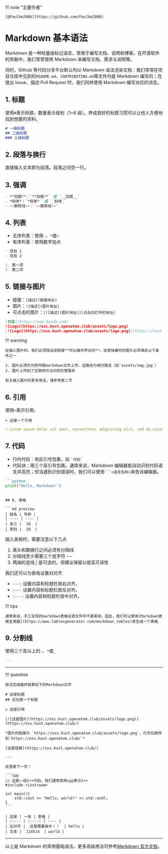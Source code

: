 !!! note "主要作者"

    [@Paulkm2006](https://github.com/Paulkm2006)

# Markdown 基本语法

Markdown 是一种轻量级标记语言，常用于编写文档、说明和博客。在开源软件的贡献中，我们常常使用 Markdown 来编写文档、需求与说明等。

同时，Github 等代码分享平台默认均以 Markdown 语法渲染文档：我们常常在项目仓库中见到的`README.md`、`CONTRIBUTING.md`等文件均是 Markdown 编写的；在提出 Issue、描述 Pull Request 时，我们同样使用 Markdown 编写对应的消息。 

## 1. 标题

使用`#`表示标题，数量表示级别（1~6 级）。养成良好的标题习惯可以让他人方便地找到想要的资料。

```md preview
# 一级标题
## 二级标题
### 三级标题
```

## 2. 段落与换行

直接输入文本即为段落。段落之间空一行。

## 3. 强调

```md preview
- **加粗**：`**加粗**` 或 `__加粗__`
- *斜体*：`*斜体*` 或 `_斜体_`
- ~~删除线~~：`~~删除线~~`
```

## 4. 列表

- 无序列表：使用`-`、`*`或`+`
- 有序列表：使用数字加点

```md preview
- 项目 1
- 项目 2

1. 第一项
2. 第二项
```

## 5. 链接与图片

- 链接：`[描述](链接地址)`
- 图片：`![描述](图片地址)`
- 可点击的图片：`[![描述](图片地址)](点击后打开的地址)`

```md preview
[百度](https://www.baidu.com)
![Logo](https://oss.hust.openatom.club/assets/logo.png)
[![Logo](https://oss.hust.openatom.club/assets/logo.png)](https://hust.openatom.club)
```

!!! warning

	在插入图片时，我们必须保证该链接**可以被外界访问**，这意味着你的图片必须满足以下条件之一

	1. 图片必须作为附件随markdown文件上传，且路径为相对路径（如`assets/img.jpg`）
	2. 图片上传到了互联网可访问的托管服务

	有关插入图片的更多用法，请参考第二节

## 6. 引用

使用`>`表示引用。

```
> 这是一个引用
```

```md preview
> Lorem ipsum dolor sit amet, consectetur adipiscing elit, sed do eiusmod tempor incididunt ut labore et dolore magna aliqua. Ut enim ad minim veniam, quis nostrud exercitation ullamco laboris nisi ut aliquip ex ea commodo consequat. Duis aute irure dolor in reprehenderit in voluptate velit esse cillum dolore eu fugiat nulla pariatur. Excepteur sint occaecat cupidatat non proident, sunt in culpa qui officia deserunt mollit anim id est laborum.
```

## 7. 代码

- 行内代码：用反引号包裹，如 `` `代码` ``
- 代码块：用三个反引号包裹。通常来说，Markdown 编辑器能自动识别代码语言并高亮；但当遇到识别错误时，我们可以使用` ```<语言名称> `来告诉编辑器。

```md preview
```python
print("Hello, Markdown!")
```
```

## 8. 表格

```md preview
| 姓名 | 年龄 |
| ---- | ---- |
| 张三 |  18  |
| 李四 |  20  |
```

插入表格时，需要注意以下几点

1. 表头和数据行之间必须有分隔线
2. 分隔线至少需要三个连字符 ---
3. 两端的竖线 | 是可选的，但建议保留以提高可读性

我们还可以为表格设置对对齐

- `---:` 设置内容和标题栏居右对齐。
- `:---` 设置内容和标题栏居左对齐。
- `:---:` 设置内容和标题栏居中对齐。

!!! tips

	通常来说，手工实现的markdown表格在源文件中不甚美观。因此，我们可以使用[Markdown表格生成器](https://www.tablesgenerator.com/markdown_tables)来生成一个表格

## 9. 分割线

使用三个及以上的`-`、`*`或`_`

```markdown
---
```

---
!!! question

	尝试完成最终效果如下的Markdown文件

	# 这是标题
	## 这也是一个标题

	> 这是引用

	[![这是图片](https://oss.hust.openatom.club/assets/logo.png)](https://oss.hust.openatom.club/)

	*图片的链接为 `https://oss.hust.openatom.club/assets/logo.png`，打开后跳转到`https://oss.hust.openatom.club/`*

	[这是链接](https://oss.hust.openatom.club/)

	---

	这里是下一页！

	```cpp
	// 这是一段C++代码，我们通常使用cpp表示C++
	#include <iostream>

	int main(){
		std::cout << "Hello, world!" << std::endl;
	}
	```

	| 这是 | 一张 | 表格 |
	| :---- | :----: | ---- |
	| 左对齐 |  这里需要居中！！  | hello |
	| 文本 |  114514  | world |

---

以上是 Markdown 的常用基础语法，更多高级用法可参考[Markdown 官方文档](https://markdown.com.cn/basic-syntax/)。